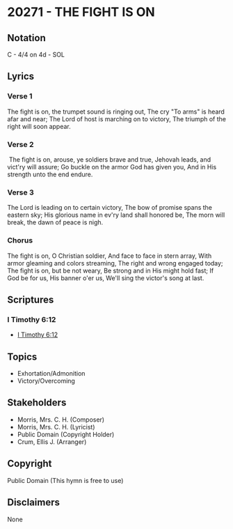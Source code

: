 # 20271 - THE FIGHT IS ON

## Notation

C - 4/4 on 4d - SOL

## Lyrics

### Verse 1

The fight is on, the trumpet sound is ringing out, The cry "To arms" is heard afar and near; The Lord of host is marching on to victory, The triumph of the right will soon appear.

### Verse 2

 The fight is on, arouse, ye soldiers brave and true, Jehovah leads, and vict'ry  will assure; Go buckle on the armor God has given you, And in His strength unto the end endure.

### Verse 3

The Lord is leading on to certain victory, The bow of promise spans the eastern sky; His glorious name in ev'ry land shall honored be, The morn will break, the dawn of peace is nigh.

### Chorus

The fight is on, O Christian soldier, And face to face in stern array, With armor gleaming and colors streaming, The right and wrong engaged today; The fight is on, but be not weary, Be strong and in His might hold fast; If God be for us, His banner o'er us, We'll sing the victor's song at last.


## Scriptures

### I Timothy 6:12

- [I Timothy 6:12](https://www.biblegateway.com/passage/?search=I%20Timothy%206%3A12)


## Topics

- Exhortation/Admonition
- Victory/Overcoming

## Stakeholders

- Morris, Mrs. C. H. (Composer)
- Morris, Mrs. C. H. (Lyricist)
- Public Domain (Copyright Holder)
- Crum, Ellis J. (Arranger)

## Copyright

Public Domain
(This hymn is free to use)

## Disclaimers

None

